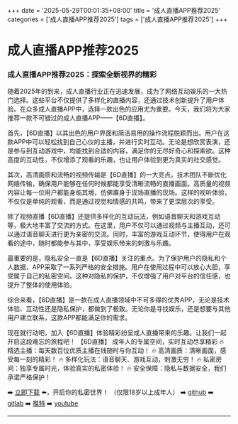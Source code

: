 +++
date = '2025-05-29T00:01:35+08:00'
title = '成人直播APP推荐2025'
categories = ['成人直播APP推荐2025']
tags = ['成人直播APP推荐2025']
+++

# 成人直播APP推荐2025

### 成人直播APP推荐2025：探索全新视界的精彩

随着2025年的到来，成人直播行业正在迅速发展，成为了网络互动娱乐的一大热门选择。这些平台不仅提供了多样化的直播内容，还通过技术创新提升了用户体验。在众多成人直播APP中，选择一款出色的应用尤为重要。今天，我们将为大家推荐一款不可错过的成人直播APP——【6D直播】。

首先，【6D直播】以其出色的用户界面和简洁易用的操作流程脱颖而出。用户在这款APP中可以轻松找到自己心仪的主播，并进行实时互动。无论是想欣赏表演，还是参与到互动游戏中，均能找到合适的内容，满足你的无尽好奇心和探索欲。这种高度的互动性，不仅增添了观看的乐趣，也让用户体验到更为真实的社交感觉。

其次，高清画质和流畅的视频传输是【6D直播】的一大亮点。技术团队不断优化网络传输，确保用户能够在任何时候都能享受清晰流畅的直播画面。高质量的视频内容让每一位用户都能身临其境，仿佛置身于现场直播的现场。这样的视听体验，不仅仅是单纯的观看，而是通过视觉和情感的共鸣，带来了更深层次的享受。

除了视频直播【6D直播】还提供多样化的互动玩法，例如语音聊天和游戏互动等，极大地丰富了交流的方式。在这里，用户不仅可以通过视频与主播互动，还可以通过语音聊天进行更为亲密的交流。同时，丰富的游戏互动环节，使得用户在观看的途中，随时都能参与其中，享受娱乐带来的刺激与乐趣。

最重要的是，隐私安全一直是【6D直播】关注的重点。为了保护用户的隐私和个人数据，APP采取了一系列严格的安全措施。用户在使用过程中可以放心大胆，享受属于自己的私密空间。这种对隐私的保护，不仅增强了用户对平台的信任感，也提升了整体的使用体验。

综合来看，【6D直播】是一款在成人直播领域中不可多得的优秀APP，无论是技术体验、互动性还是隐私保护，都做到了极致。无论你是寻找娱乐，还是想要与其他用户建立联系，这款APP都能满足你的需求。

现在就行动吧，加入【6D直播】体验精彩纷呈成人直播带来的乐趣。让我们一起开启这段难忘的旅程吧！
【6D直播】
成年人的专属空间，实时互动尽享精彩
🔥 精选主播：每天数百位优质主播在线随时与你互动！
🔥 高清画质：清晰画面，感受每一刻的精彩！
🔥 多样化玩法：语音聊天、游戏互动，刺激无穷！
🔥 私密房间：独享专属时光，体验真实的私密体验！
🔥 安全保障：隐私与数据安全，我们承诺严格保护！

➡️ [立即下载](https://down123.s3.ap-east-1.amazonaws.com/down/down.html?channelCode=blog) ⬅️，开启你的私密世界！
（仅限18岁以上成年人）
➡️ [github](https://aldult-live.github.io/)
➡️ [gitlab](https://seo-09598d.gitlab.io/)
➡️ [推特](https://x.com/wegame33)
➡️ [youtube](https://www.youtube.com/@6Dlive)

---

